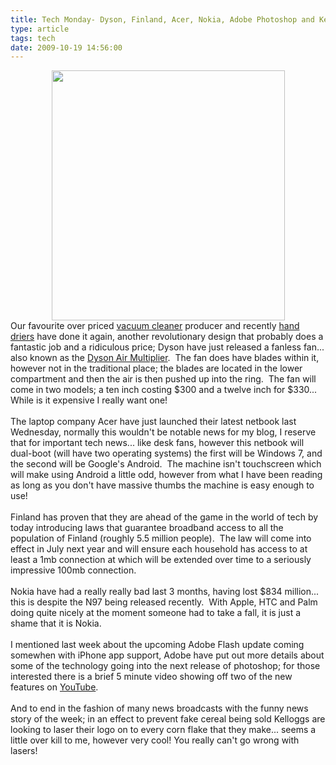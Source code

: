 ```yaml
---
title: Tech Monday- Dyson, Finland, Acer, Nokia, Adobe Photoshop and Kelloggs!
type: article
tags: tech
date: 2009-10-19 14:56:00
---
```


<div class="separator" style="clear:both;text-align:center;"><a href="http://img70.imageshack.us/img70/6417/dysonfanpr1.jpg" style="margin-left:1em;margin-right:1em;"><img border="0" height="400" src="http://img70.imageshack.us/img70/6417/dysonfanpr1.jpg" width="373" /></a><br /></div>Our favourite over priced <a href="http://www.dyson.co.uk/vacuums/">vacuum cleaner</a> producer and recently <a href="http://www.dyson.co.uk/dryers/">hand driers</a> have done it again, another revolutionary design that probably does a fantastic job and a ridiculous price; Dyson have just released a fanless fan... also known as the <a href="http://www.dyson.co.uk/fans/">Dyson Air Multiplier</a>. &nbsp;The fan does have blades within it, however not in the traditional place; the blades are located in the lower compartment and then the air is then pushed up into the ring. &nbsp;The fan will come in two models; a ten inch costing $300 and a twelve inch for $330... While is it expensive I really want one!<br /><br />The laptop company Acer have just launched their latest netbook last Wednesday, normally this wouldn't be notable news for my blog, I reserve that for important tech news... like desk fans, however this netbook will dual-boot (will have two operating systems) the first will be Windows 7, and the second will be Google's Android. &nbsp;The machine isn't touchscreen which will make using Android a little odd, however from what I have been reading as long as you don't have massive thumbs the machine is easy enough to use!<br /><br />Finland has proven that they are ahead of the game in the world of tech by today introducing laws that guarantee broadband access to all the population of Finland (roughly 5.5 million people). &nbsp;The law will come into effect in July next year and will ensure each household has access to at least a 1mb connection at which will be extended over time to a seriously impressive 100mb connection.<br /><br />Nokia have had a really really bad last 3 months, having lost $834 million... this is despite the N97 being released recently. &nbsp;With Apple, HTC and Palm doing quite nicely at the moment someone had to take a fall, it is just a shame that it is Nokia.<br /><br />I mentioned last week about the upcoming Adobe Flash update coming somewhen with iPhone app support, Adobe have put out more details about some of the technology going into the next release of photoshop; for those interested there is a brief 5 minute video showing off two of the new features on <a href="https://www.youtube.com/watch?v=BShE_jS8jLE&amp;feature=player_embedded">YouTube</a>.<br /><br />And to end in the fashion of many news broadcasts with the funny news story of the week; in an effect to prevent fake cereal being sold Kelloggs are looking to laser their logo on to every corn flake that they make... seems a little over kill to me, however very cool! You really can't go wrong with lasers!<div class="blogger-post-footer"><img width='1' height='1' src='https://blogger.googleusercontent.com/tracker/31453821-4215463604618344301?l=www.jamesdoc.co.uk' alt='' /></div>

